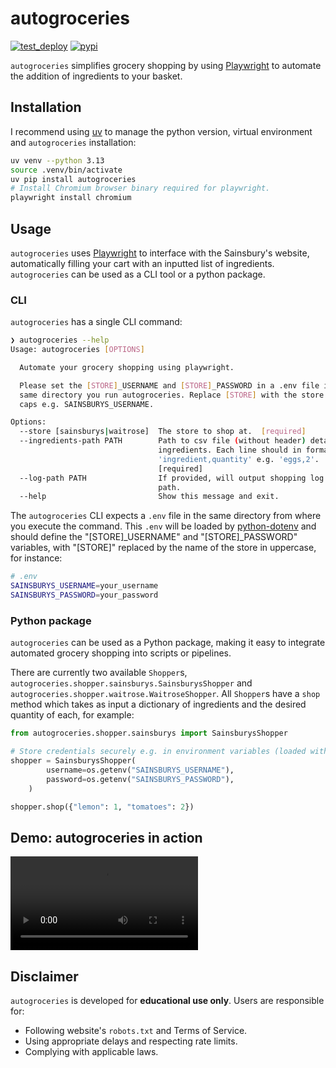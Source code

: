 # autogroceries

[![test_deploy](https://github.com/dzhang32/autogroceries/actions/workflows/test_deploy.yml/badge.svg)](https://github.com/dzhang32/autogroceries/actions/workflows/test_deploy.yml)
[![pypi](https://img.shields.io/pypi/v/autogroceries.svg)](https://pypi.org/project/autogroceries/)

`autogroceries` simplifies grocery shopping by using [Playwright](https://playwright.dev/) to automate the addition of ingredients to your basket.

## Installation

I recommend using [uv](https://docs.astral.sh/uv/) to manage the python version, virtual environment and `autogroceries` installation:

```bash
uv venv --python 3.13
source .venv/bin/activate
uv pip install autogroceries
# Install Chromium browser binary required for playwright.
playwright install chromium
```

## Usage

`autogroceries` uses [Playwright](https://playwright.dev/) to interface with the Sainsbury's website, automatically filling your cart with an inputted list of ingredients. `autogroceries` can be used as a CLI tool or a python package.

### CLI

`autogroceries` has a single CLI command:

```bash
❯ autogroceries --help
Usage: autogroceries [OPTIONS]

  Automate your grocery shopping using playwright.

  Please set the [STORE]_USERNAME and [STORE]_PASSWORD in a .env file in the
  same directory you run autogroceries. Replace [STORE] with the store name in
  caps e.g. SAINSBURYS_USERNAME.

Options:
  --store [sainsburys|waitrose]  The store to shop at.  [required]
  --ingredients-path PATH        Path to csv file (without header) detailing
                                 ingredients. Each line should in format
                                 'ingredient,quantity' e.g. 'eggs,2'.
                                 [required]
  --log-path PATH                If provided, will output shopping log to this
                                 path.
  --help                         Show this message and exit.
```

The `autogroceries` CLI expects a `.env` file in the same directory from where you execute the command. This `.env` will be loaded by [python-dotenv](https://pypi.org/project/python-dotenv/) and should define the "[STORE]_USERNAME" and "[STORE]_PASSWORD" variables, with "[STORE]" replaced by the name of the store in uppercase, for instance:

```bash
# .env
SAINSBURYS_USERNAME=your_username
SAINSBURYS_PASSWORD=your_password
```

### Python package

`autogroceries` can be used as a Python package, making it easy to integrate automated grocery shopping into scripts or pipelines.

There are currently two available `Shopper`s, `autogroceries.shopper.sainsburys.SainsburysShopper` and `autogroceries.shopper.waitrose.WaitroseShopper`. All `Shopper`s have a `shop` method which takes as input a dictionary of ingredients and the desired quantity of each, for example:

```python
from autogroceries.shopper.sainsburys import SainsburysShopper

# Store credentials securely e.g. in environment variables (loaded with python-dotenv).
shopper = SainsburysShopper(
        username=os.getenv("SAINSBURYS_USERNAME"),
        password=os.getenv("SAINSBURYS_PASSWORD"),
    )

shopper.shop({"lemon": 1, "tomatoes": 2})
```

## Demo: autogroceries in action

<video src="https://user-images.githubusercontent.com/32676710/173201096-95633b21-d023-439d-9d18-8d00d0e33c4a.mp4" controls style="max-width: 100%; height: auto;">
  Your browser does not support the video tag.
</video>

## Disclaimer

️`autogroceries` is developed for **educational use only**. Users are responsible for:

- Following website's `robots.txt` and Terms of Service.
- Using appropriate delays and respecting rate limits.
- Complying with applicable laws.
